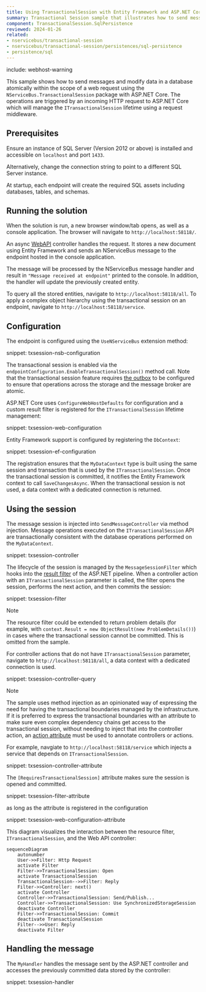 ```yaml
---
title: Using TransactionalSession with Entity Framework and ASP.NET Core
summary: Transactional Session sample that illustrates how to send messages and modify data with Entity Framework in an atomic manner using ASP.NET Core.
component: TransactionalSession.SqlPersistence
reviewed: 2024-01-26
related:
- nservicebus/transactional-session
- nservicebus/transactional-session/persistences/sql-persistence
- persistence/sql
---
```


include: webhost-warning

This sample shows how to send messages and modify data in a database atomically within the scope of a web request using the `NServiceBus.TransactionalSession` package with ASP.NET Core. The operations are triggered by an incoming HTTP request to ASP.NET Core which will manage the `ITransactionalSession` lifetime using a request middleware.

## Prerequisites

Ensure an instance of SQL Server (Version 2012 or above) is installed and accessible on `localhost` and port `1433`.

Alternatively, change the connection string to point to a different SQL Server instance.

At startup, each endpoint will create the required SQL assets including databases, tables, and schemas.

## Running the solution

When the solution is run, a new browser window/tab opens, as well as a console application. The browser will navigate to `http://localhost:58118/`.

An async [WebAPI](https://dotnet.microsoft.com/apps/aspnet/apis) controller handles the request. It stores a new document using Entity Framework and sends an NServiceBus message to the endpoint hosted in the console application.

The message will be processed by the NServiceBus message handler and result in `"Message received at endpoint"` printed to the console. In addition, the handler will update the previously created entity.

To query all the stored entities, navigate to `http://localhost:58118/all`. To apply a complex object hierarchy using the transactional session on an endpoint, navigate to `http://localhost:58118/service`.

## Configuration

The endpoint is configured using the `UseNServiceBus` extension method:

snippet: txsession-nsb-configuration

The transactional session is enabled via the `endpointConfiguration.EnableTransactionalSession()` method call. Note that the transactional session feature requires [the outbox](/nservicebus/outbox/) to be configured to ensure that operations across the storage and the message broker are atomic.

ASP.NET Core uses `ConfigureWebHostDefaults` for configuration and a custom result filter is registered for the `ITransactionalSession` lifetime management:

snippet: txsession-web-configuration

Entity Framework support is configured by registering the `DbContext`:

snippet: txsession-ef-configuration

The registration ensures that the `MyDataContext` type is built using the same session and transaction that is used by the `ITransactionalSession`. Once the transactional session is committed, it notifies the Entity Framework context to call `SaveChangesAsync`. When the transactional session is not used, a data context with a dedicated connection is returned.

## Using the session

The message session is injected into `SendMessageController` via method injection. Message operations executed on the `ITransactionalSession` API are transactionally consistent with the database operations performed on the `MyDataContext`.

snippet: txsession-controller

The lifecycle of the session is managed by the `MessageSessionFilter` which hooks into the [result filter](https://learn.microsoft.com/en-us/aspnet/core/mvc/controllers/filters?view=aspnetcore-7.0#iresultfilter-and-iasyncresultfilter) of the ASP.NET pipeline. When a controller action with an `ITransactionalSession` parameter is called, the filter opens the session, performs the next action, and then commits the session:

snippet: txsession-filter

> [!NOTE]
> The resource filter could be extended to return problem details (for example, with `context.Result = new ObjectResult(new ProblemDetails())`) in cases where the transactional session cannot be committed. This is omitted from the sample.

For controller actions that do not have `ITransactionalSession` parameter, navigate to `http://localhost:58118/all`, a data context with a dedicated connection is used.

snippet: txsession-controller-query

> [!NOTE]
> The sample uses method injection as an opinionated way of expressing the need for having the transactional boundaries managed by the infrastructure. If it is preferred to express the transactional boundaries with an attribute to make sure even complex dependency chains get access to the transactional session, without needing to inject that into the controller action, an [action attribute](https://learn.microsoft.com/en-us/aspnet/core/mvc/controllers/filters?#action-filters) must be used to annotate controllers or actions.

For example, navgiate to `http://localhost:58118/service` which injects a service that depends on `ITransactionalSession`.

snippet: txsession-controller-attribute

The `[RequiresTransactionalSession]` attribute makes sure the session is opened and committed.

snippet: txsession-filter-attribute

as long as the attribute is registered in the configuration

snippet: txsession-web-configuration-attribute

This diagram visualizes the interaction between the resource filter, `ITransactionalSession`, and the Web API controller:

```mermaid
sequenceDiagram
    autonumber
    User->>Filter: Http Request
    activate Filter
    Filter->>TransactionalSession: Open
    activate TransactionalSession
    TransactionalSession-->>Filter: Reply
    Filter->>Controller: next()
    activate Controller
    Controller->>TransactionalSession: Send/Publish...
    Controller->>TransactionalSession: Use SynchronizedStorageSession
    deactivate Controller
    Filter->>TransactionalSession: Commit
    deactivate TransactionalSession
    Filter-->>User: Reply
    deactivate Filter
```

## Handling the message

The `MyHandler` handles the message sent by the ASP.NET controller and accesses the previously committed data stored by the controller:

snippet: txsession-handler
